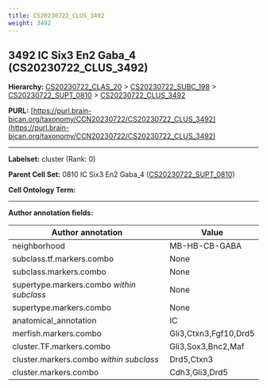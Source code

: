```yaml
---
title: CS20230722_CLUS_3492
weight: 3492
---
```

## 3492 IC Six3 En2 Gaba_4 (CS20230722_CLUS_3492)
<b>Hierarchy: </b>
[CS20230722_CLAS_20](../CS20230722_CLAS_20) >
[CS20230722_SUBC_198](../CS20230722_SUBC_198) >
[CS20230722_SUPT_0810](../CS20230722_SUPT_0810) >
[CS20230722_CLUS_3492](../CS20230722_CLUS_3492)

**PURL:** [https://purl.brain-bican.org/taxonomy/CCN20230722/CS20230722_CLUS_3492](https://purl.brain-bican.org/taxonomy/CCN20230722/CS20230722_CLUS_3492)

---


**Labelset:** cluster (Rank: 0)

**Parent Cell Set:** 0810 IC Six3 En2 Gaba_4 ([CS20230722_SUPT_0810](../CS20230722_SUPT_0810))



**Cell Ontology Term:** 

[MARKER GENES.]: #


---

[TRANSFERRED ANNOTATIONS.]: #


[AUTHOR ANNOTATION FIELDS.]: #


**Author annotation fields:**

| Author annotation | Value |
|-------------------|-------|
|neighborhood|MB-HB-CB-GABA|
|subclass.tf.markers.combo|None|
|subclass.markers.combo|None|
|supertype.markers.combo _within subclass_|None|
|supertype.markers.combo|None|
|anatomical_annotation|IC|
|merfish.markers.combo|Gli3,Ctxn3,Fgf10,Drd5|
|cluster.TF.markers.combo|Gli3,Sox3,Bnc2,Maf|
|cluster.markers.combo _within subclass_|Drd5,Ctxn3|
|cluster.markers.combo|Cdh3,Gli3,Drd5|
